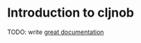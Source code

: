 # Introduction to cljnob

TODO: write [great documentation](http://jacobian.org/writing/what-to-write/)
